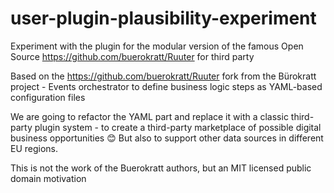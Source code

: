 # user-plugin-plausibility-experiment

Experiment with the plugin for the modular version of the famous Open Source https://github.com/buerokratt/Ruuter for third party

Based on the https://github.com/buerokratt/Ruuter fork from the Bürokratt project - Events orchestrator to define business logic steps as YAML-based configuration files

We are going to refactor the YAML part and replace it with a classic third-party plugin system - to create a third-party marketplace of possible digital business opportunities 😊 But also to support other data sources in different EU regions.

This is not the work of the Buerokratt authors, but an MIT licensed public domain motivation
